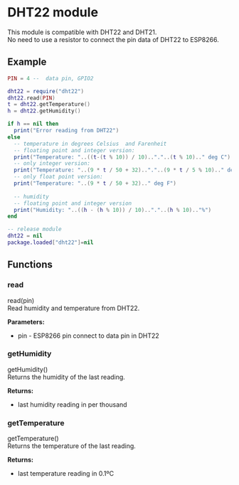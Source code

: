 # DHT22 module

This module is compatible with DHT22 and DHT21.  
No need to use a resistor to connect the pin data of DHT22 to ESP8266.

## Example  
```lua
PIN = 4 --  data pin, GPIO2

dht22 = require("dht22")
dht22.read(PIN)
t = dht22.getTemperature()
h = dht22.getHumidity()

if h == nil then
  print("Error reading from DHT22")
else
  -- temperature in degrees Celsius  and Farenheit
  -- floating point and integer version:
  print("Temperature: "..((t-(t % 10)) / 10).."."..(t % 10).." deg C")
  -- only integer version:
  print("Temperature: "..(9 * t / 50 + 32).."."..(9 * t / 5 % 10).." deg F")
  -- only float point version:
  print("Temperature: "..(9 * t / 50 + 32).." deg F")
  
  -- humidity
  -- floating point and integer version
  print("Humidity: "..((h - (h % 10)) / 10).."."..(h % 10).."%")
end

-- release module
dht22 = nil
package.loaded["dht22"]=nil
```
## Functions
### read
read(pin)  
Read humidity and temperature from DHT22.

**Parameters:**

* pin - ESP8266 pin connect to data pin in DHT22

### getHumidity
getHumidity()  
Returns the humidity of the last reading.

**Returns:**  
* last humidity reading in per thousand

### getTemperature
getTemperature()  
Returns the temperature of the last reading.

**Returns:**  
* last temperature reading in 0.1ºC

